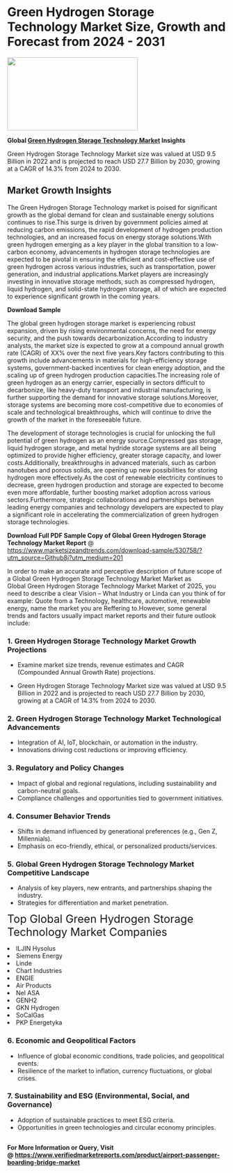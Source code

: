 <H1>Green Hydrogen Storage Technology Market Size, Growth and Forecast from 2024 - 2031</H1><img class="aligncenter size-medium wp-image-584254" src="https://thirdeyenews.in/wp-content/uploads/2024/09/Global-Market-Research-300x168.jpeg" alt="" width="300" height="168" /><p><strong>Global&nbsp;<a href="https://www.marketsizeandtrends.com/download-sample/530758/?utm_source=Github8j?utm_medium=201">Green Hydrogen Storage Technology Market</a> Insights</strong></p><p>Green Hydrogen Storage Technology Market size was valued at USD 9.5 Billion in 2022 and is projected to reach USD 27.7 Billion by 2030, growing at a CAGR of 14.3% from 2024 to 2030.</p><p><h2>Market Growth Insights</h2> <p>The Green Hydrogen Storage Technology market is poised for significant growth as the global demand for clean and sustainable energy solutions continues to rise.This surge is driven by government policies aimed at reducing carbon emissions, the rapid development of hydrogen production technologies, and an increased focus on energy storage solutions.With green hydrogen emerging as a key player in the global transition to a low-carbon economy, advancements in hydrogen storage technologies are expected to be pivotal in ensuring the efficient and cost-effective use of green hydrogen across various industries, such as transportation, power generation, and industrial applications.Market players are increasingly investing in innovative storage methods, such as compressed hydrogen, liquid hydrogen, and solid-state hydrogen storage, all of which are expected to experience significant growth in the coming years.</p> <p><strong>Download Sample</strong></p> <p>The global green hydrogen storage market is experiencing robust expansion, driven by rising environmental concerns, the need for energy security, and the push towards decarbonization.According to industry analysts, the market size is expected to grow at a compound annual growth rate (CAGR) of XX% over the next five years.Key factors contributing to this growth include advancements in materials for high-efficiency storage systems, government-backed incentives for clean energy adoption, and the scaling up of green hydrogen production capacities.The increasing role of green hydrogen as an energy carrier, especially in sectors difficult to decarbonize, like heavy-duty transport and industrial manufacturing, is further supporting the demand for innovative storage solutions.Moreover, storage systems are becoming more cost-competitive due to economies of scale and technological breakthroughs, which will continue to drive the growth of the market in the foreseeable future.</p> <p>The development of storage technologies is crucial for unlocking the full potential of green hydrogen as an energy source.Compressed gas storage, liquid hydrogen storage, and metal hydride storage systems are all being optimized to provide higher efficiency, greater storage capacity, and lower costs.Additionally, breakthroughs in advanced materials, such as carbon nanotubes and porous solids, are opening up new possibilities for storing hydrogen more effectively.As the cost of renewable electricity continues to decrease, green hydrogen production and storage are expected to become even more affordable, further boosting market adoption across various sectors.Furthermore, strategic collaborations and partnerships between leading energy companies and technology developers are expected to play a significant role in accelerating the commercialization of green hydrogen storage technologies.</p> <p><span class=""><strong>Download Full PDF Sample Copy of Global Green Hydrogen Storage Technology Market Report</strong> @ <a href="https://www.marketsizeandtrends.com/download-sample/530758/?utm_source=Github8j?utm_medium=201" target="_blank">https://www.marketsizeandtrends.com/download-sample/530758/?utm_source=Github8j?utm_medium=201</a></span></p><p>In order to make an accurate and perceptive description of future scope of a Global&nbsp;Green Hydrogen Storage Technology Market Market as Global&nbsp;Green Hydrogen Storage Technology Market Market of 2025, you need to describe a clear Vision &ndash; What Industry or Linda can you think of for example: Quote from a Technology, healthcare, automotive, renewable energy, name the market you are Reffering to.However, some general trends and factors usually impact market reports and their future outlook include:</p><h3>1.&nbsp;<strong>Green Hydrogen Storage Technology Market Growth Projections</strong></h3><ul><li>Examine market size trends, revenue estimates and CAGR (Compounded Annual Growth Rate) projections.</li><li><p>Green Hydrogen Storage Technology Market size was valued at USD 9.5 Billion in 2022 and is projected to reach USD 27.7 Billion by 2030, growing at a CAGR of 14.3% from 2024 to 2030.</p></li></ul><h3>2.&nbsp;<strong>Green Hydrogen Storage Technology Market Technological Advancements</strong></h3><ul><li>Integration of AI, IoT, blockchain, or automation in the industry.</li><li>Innovations driving cost reductions or improving efficiency.</li></ul><h3>3.&nbsp;<strong>Regulatory and Policy Changes</strong></h3><ul><li>Impact of global and regional regulations, including sustainability and carbon-neutral goals.</li><li>Compliance challenges and opportunities tied to government initiatives.</li></ul><h3>4.&nbsp;<strong>Consumer Behavior Trends</strong></h3><ul><li>Shifts in demand influenced by generational preferences (e.g., Gen Z, Millennials).</li><li>Emphasis on eco-friendly, ethical, or personalized products/services.</li></ul><h3>5.&nbsp;<strong>Global Green Hydrogen Storage Technology Market Competitive Landscape</strong></h3><ul><li>Analysis of key players, new entrants, and partnerships shaping the industry.</li><li>Strategies for differentiation and market penetration.</li></ul><p data-pm-slice="1 1 []"><span style="color: inherit; font-family: inherit; font-size: 25px;">Top Global Green Hydrogen Storage Technology Market Companies</span></p><div class="" data-test-id=""><p><li>ILJIN Hysolus</li><li> Siemens Energy</li><li> Linde</li><li> Chart Industries</li><li> ENGIE</li><li> Air Products</li><li> Nel ASA</li><li> GENH2</li><li> GKN Hydrogen</li><li> SoCalGas</li><li> PKP Energetyka</li></p></div><h3>6.&nbsp;<strong>Economic and Geopolitical Factors</strong></h3><ul><li>Influence of global economic conditions, trade policies, and geopolitical events.</li><li>Resilience of the market to inflation, currency fluctuations, or global crises.</li></ul><h3>7.&nbsp;<strong>Sustainability and ESG (Environmental, Social, and Governance)</strong></h3><ul><li>Adoption of sustainable practices to meet ESG criteria.</li><li>Opportunities in green technologies and circular economy principles.</li></ul><h2><strong style="font-size: 14px;">For More Information or Query, Visit @&nbsp;</strong><a style="background-color: #ffffff; font-size: 14px;" href="https://www.marketsizeandtrends.com/report/green-hydrogen-storage-technology-market/" target="_blank">https://www.verifiedmarketreports.com/product/airport-passenger-boarding-bridge-market</a></h2>